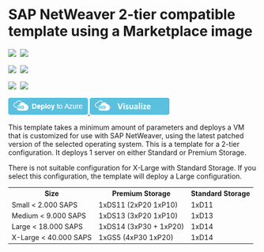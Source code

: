 # SAP NetWeaver 2-tier compatible template using a Marketplace image

<IMG SRC="https://azurequickstartsservice.blob.core.windows.net/badges/sap-2-tier-marketplace-image/PublicLastTestDate.svg" />&nbsp;
<IMG SRC="https://azurequickstartsservice.blob.core.windows.net/badges/sap-2-tier-marketplace-image/PublicDeployment.svg" />&nbsp;

<IMG SRC="https://azurequickstartsservice.blob.core.windows.net/badges/sap-2-tier-marketplace-image/FairfaxLastTestDate.svg" />&nbsp;
<IMG SRC="https://azurequickstartsservice.blob.core.windows.net/badges/sap-2-tier-marketplace-image/FairfaxDeployment.svg" />&nbsp;

<IMG SRC="https://azurequickstartsservice.blob.core.windows.net/badges/sap-2-tier-marketplace-image/BestPracticeResult.svg" />&nbsp;
<IMG SRC="https://azurequickstartsservice.blob.core.windows.net/badges/sap-2-tier-marketplace-image/CredScanResult.svg" />&nbsp;

<a href="https://portal.azure.com/#create/Microsoft.Template/uri/https%3A%2F%2Fraw.githubusercontent.com%2FAzure%2Fazure-quickstart-templates%2Fmaster%2Fsap-2-tier-marketplace-image%2Fazuredeploy.json" target="_blank">
    <img src="https://raw.githubusercontent.com/Azure/azure-quickstart-templates/master/1-CONTRIBUTION-GUIDE/images/deploytoazure.png"/>
</a>
<a href="http://armviz.io/#/?load=https%3A%2F%2Fraw.githubusercontent.com%2FAzure%2Fazure-quickstart-templates%2Fmaster%2Fsap-2-tier-marketplace-image%2Fazuredeploy.json" target="_blank">
    <img src="https://raw.githubusercontent.com/Azure/azure-quickstart-templates/master/1-CONTRIBUTION-GUIDE/images/visualizebutton.png"/>
</a>

This template takes a minimum amount of parameters and deploys a VM that is customized for use with SAP NetWeaver, using the latest patched version of the selected operating system. 
This is a template for a 2-tier configuration. It deploys 1 server on either Standard or Premium Storage.

There is not suitable configuration for X-Large with Standard Storage. If you select this configuration, the template will deploy a Large configuration.

<table>
	<tr>
		<th>Size</th>
		<th>Premium Storage</th>
		<th>Standard Storage</th>
	</tr>
	<tr>
		<td>Small < 2.000 SAPS</td>
		<td>1xDS11 (2xP20 1xP10)</td>
		<td>1xD11</td>
	</tr>
	<tr>
		<td>Medium < 9.000 SAPS</td>
		<td>1xDS13 (3xP20 1xP10)</td>
		<td>1xD13</td>
	</tr>
	<tr>
		<td>Large < 18.000 SAPS</td>
		<td>1xDS14 (3xP30 + 1xP20)</td>
		<td>1xD14</td>
	</tr>
	<tr>
		<td>X-Large < 40.000 SAPS</td>
		<td>1xGS5 (4xP30 1xP20)</td>
		<td>1xD14</td>
	</tr>
</table>				

